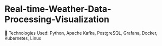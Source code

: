 # Real-time-Weather-Data-Processing-Visualization
📍 Technologies Used: Python, Apache Kafka, PostgreSQL, Grafana, Docker, Kubernetes, Linux
